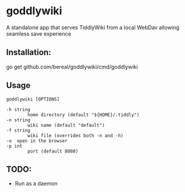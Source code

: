 # goddlywiki
A standalone app that serves TiddlyWiki from a local WebDav allowing seamless save experience

## Installation:

  go get github.com/bereal/goddlywiki/cmd/goddlywiki

## Usage

    goddlywiki [OPTIONS]

    -h string
            home directory (default "${HOME}/.tiddly")
    -n string
            wiki name (default "default")
    -f string
            wiki file (overrides both -n and -h)
    -o	open in the browser
    -p int
            port (default 8080)

## TODO:

 * Run as a daemon
